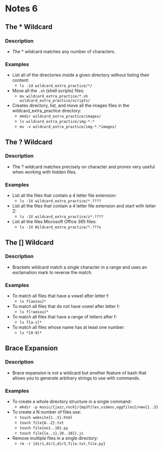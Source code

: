 # Notes 6

## The * Wildcard

### Description
* The * wildcard matches any number of characters.

### Examples
* List all of the directories inside a given directory without listing their content:
  * `ls -1d wildcard_extra_practice/*/`
* Move all the `.sh` (shell scripts) files:
  * `mv wildcard_extra_practice/*.sh wildcard_extra_practice/scripts/`
* Creates directory, list, and move all the images files in the wildcard_extra_practice directory:
  * `mkdir wildcard_extra_practice/images/`
  * `ls wildcard_extra_practice/img-*.*`
  * `mv -v wildcard_extra_practice/img-*.*images/`

## The ? Wildcard

### Description
* The ? wildcard matches precisely on character and proves very useful when working with hidden files.

### Examples
* List all the files that contain a 4 letter file extension:
  * `ls -1X wildcard_extra_practice/*.????`
* List all the files that contain a 4 letter file extension and start with letter Z:
  * `ls -1X wildcard_extra_practice/z*.????`
* List all the files Microsoft Office 365 files:
  * `ls -1X Wildcard_extra_practice/*.???x`

## The [] Wildcard

### Description
* Brackets wildcard match a single character in a range and uses an exclamation mark to reverse the match.

### Examples
* To match all files that have a vowel after letter f:
  * `ls f[aeiou]*`
* To match all files that do not have vowel after letter f:
  * `ls f[!aeiou]*`
* To match all files that have a range of letters after f:
  * `ls f[a-z]*`
* To match all files whose name has at least one number:
  * `ls *[0-9]*`

## Brace Expansion

### Description
* Brace expansion is not a wildcard but another feature of bash that allows you to generate arbitrary strings to use with commands.

### Examples
* To create a whole directory structure in a single command:
  * `mkdir -p music/{jazz,rock}/{mp3files,videos,oggfiles}/new{1..3}`
* To create a N number of files use:
  * `touch website{1..5}.html`
  * `touch file{A..Z}.txt`
  * `touch file{oo1..10}.py`
  * `touch file{{a..z},{0..10}}.js`
* Remove multiple files in a single directory:
  * `rm -r {dir1,dir2,dir3,file.txt,file.py}`

